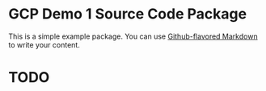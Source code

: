 # GCP Demo 1 Source Code Package

This is a simple example package. You can use
[Github-flavored Markdown](https://guides.github.com/features/mastering-markdown/)
to write your content.

# TODO


